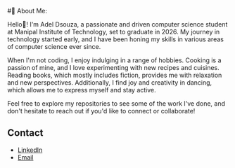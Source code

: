#💫 About Me:

Hello👋! I'm Adel Dsouza, a passionate and driven computer science student at Manipal Institute of Technology, set to graduate in 2026. My journey in technology started early, and I have been honing my skills in various areas of computer science ever since.

When I'm not coding, I enjoy indulging in a range of hobbies. Cooking is a passion of mine, and I love experimenting with new recipes and cuisines. Reading books, which mostly includes fiction, provides me with relaxation and new perspectives. Additionally, I find joy and creativity in dancing, which allows me to express myself and stay active.

Feel free to explore my repositories to see some of the work I've done, and don't hesitate to reach out if you'd like to connect or collaborate!


## Contact
- [LinkedIn](https://www.linkedin.com/in/adel-dsouza-6a654b305/)
- [Email](mailto:adeldsouza8@gmail.com)

<!--
**Addysd/Addysd** is a ✨ _special_ ✨ repository because its `README.md` (this file) appears on your GitHub profile.

Here are some ideas to get you started:

- 🔭 I’m currently working on ...
- 🌱 I’m currently learning ...
- 👯 I’m looking to collaborate on ...
- 🤔 I’m looking for help with ...
- 💬 Ask me about ...
- 📫 How to reach me: ...
- 😄 Pronouns: ...
- ⚡ Fun fact: ...
-->
